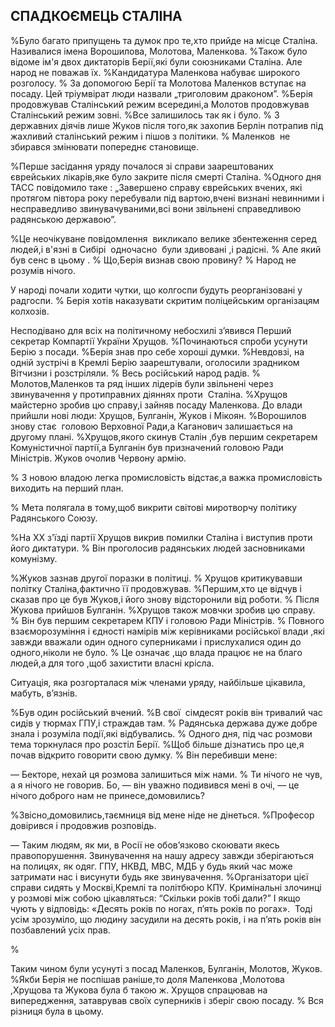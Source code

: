 ## СПАДКОЄМЕЦЬ СТАЛІНА

%Було багато припущень та думок про те,хто прийде на місце Сталіна.
Називалися імена Ворошилова, Молотова, Маленкова.
%Також було відоме ім'я двох диктаторів Берії,які були союзниками Сталіна.
Але народ не поважав їх.
%Кандидатура Маленкова набуває широкого розголосу.
% За допомогою Берії та Молотова Маленков вступає на посаду.
Цей тріумвірат люди назвали „триголовим драконом”.
%Берія продовжував Сталінський режим всередині,а Молотов продовжував Сталінський режим зовні.
%Все залишилось так як і було.
% З державних діячів лише Жуков після того,як захопив Берлін потрапив під жахливий сталінський режим і пішов з політики.
% Маленков  не збирався змінювати попереднє становище.

%Перше засідання уряду почалося зі справи заарештованих єврейських лікарів,яке було закрите після смерті Сталіна.
%Одного дня ТАСС повідомило таке : „Завершено справу єврейських вчених, які протягом півтора року перебували під вартою,вчені визнані невинними і несправедливо звинувачуваними,всі вони звільнені справедливою радянською державою”.

%Це неочікуване повідомлення  викликало велике збентеження серед людей,і в'язні в Сибірі  одночасно  були здивовані ,і радісні.
% Але який був сенс в цьому .
% Що,Берія визнав свою провину?
% Народ не розумів нічого.

У народі почали ходити чутки, що колгоспи будуть реорганізовані у радгоспи.
% Берія хотів наказувати скритим поліцейським організацям колхозів.

Несподівано для всіх на політичному небосхилі з’явився Перший секретар Компартії України Хрущов.
%Починаються спроби усунути Берію з посади.
%Берія знав про себе хороші думки.
%Невдовзі, на одній зустрічі в Кремлі Берію заарештували, оголосили зрадником Вітчизни і розстріляли.
% Весь російський народ радів.
% Молотов,Маленков та ряд інших лідерів були звільнені через звинувачення у протиправних діяннях проти  Сталіна.
%Хрущов майстерно зробив цю справу,і зайняв посаду Маленкова.
До влади прийшли нові люди: Хрущов, Булганін, Жуков і Мікоян.
%Ворошилов знову стає  головою Верховної Ради,а Каганович залишається на другому плані.
%Хрущов,якого скинув Сталін ,був першим секретарем Комуністичної партії,а Булганін був призначений головою Ради Міністрів.
Жуков очолив Червону армію.

% З новою владою легка промисловість відстає,а важка промисловість виходить на перший план.

% Мета полягала в тому,щоб викрити світові миротворчу політику Радянського Союзу.

%На ХХ з'їзді партії Хрущов викрив помилки Сталіна і виступив проти його диктатури.
% Він проголосив радянських людей засновниками комунізму.

%Жуков зазнав другої поразки в політиці.
% Хрущов критикувавши політку Сталіна,фактично її продовжував.
%Першим,хто це відчув і сказав про це був Жуков,і його знову відсторонили від роботи.
% Після Жукова прийшов Булганін.
%Хрущов також мовчки зробив цю справу.
% Він був першим секретарем КПУ і головою Ради Міністрів.
% Повного взаєморозуміння і єдності намірів між керівниками російської влади ,які завжди вважали один одного суперниками і прислухалися один до одного,ніколи не було.
% Це означає ,що влада працює не на благо людей,а для того ,щоб захистити власні крісла.

Ситуація, яка розгорталася між членами уряду, найбільше цікавила, мабуть, в’язнів.

%Був один російський вчений.
%В свої  сімдесят років він тривалий час сидів у тюрмах ГПУ,і страждав там.
% Радянська держава дуже добре знала і розуміла події,які відбувались.
% Одного дня, під час розмови тема торкнулася про розстіл Берії.
%Щоб більше дізнатись про це,я почав відкрито говорити свою думку.
% Він перебивши мене:

— Бекторе, нехай ця розмова залишиться між нами.
% Ти нічого не чув, а я нічого не говорив.
Бо, — він уважно подивився мені в очі, — це нічого доброго нам не принесе,домовились?

%Звісно,домовились,таємниця від мене ніде не дінеться.
%Професор довірився і продовжив розповідь.

— Таким людям, як ми, в Росії не обов’язково скоювати якесь правопорушення.
Звинувачення на нашу адресу завжди зберігаються на полицях, як одяг.
ГПУ, НКВД, МВС, МДБ у будь який час може затримати нас і висунути будь яке звинувачення.
%Організатори цієї справи сидять у Москві,Кремлі та політбюро КПУ.
Кримінальні злочинці у розмові між собою цікавляться: “Скільки років тобі дали?” І якщо чують у відповідь: «Десять років по ногах, п’ять років по рогах».
 Тоді усім зрозуміло, що людину засудили на десять років, і на п’ять років він позбавлений усіх прав.

%

Таким чином були усунуті з посад Маленков, Булганін, Молотов, Жуков.
%Якби Берія не поспішав раніше,то доля Маленкова ,Молотова ,Хрущова та Жукова була б такою ж.
Хрущов спрацював на випередження, затаврував своїх суперників і зберіг свою посаду.
% Вся різниця була в цьому.